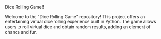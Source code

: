 Dice Rolling Game!! 

Welcome to the "Dice Rolling Game" repository! This project offers an entertaining virtual dice rolling experience built in Python. The game allows users to roll virtual dice and obtain random results, adding an element of chance and fun.